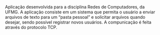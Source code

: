 Aplicação desenvolvida para a disciplina Redes de Computadores, da UFMG. A aplicação consiste em um sistema que permita o usuário a enviar arquivos de texto para um “pasta pessoal” e solicitar arquivos quando desejar, sendo possível registrar novos usuários. A compunicação é feita através do protocolo TCP. 
